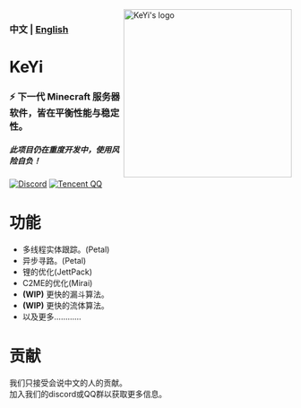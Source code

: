 <img src="https://user-images.githubusercontent.com/83630775/196994084-2c53ac23-f4be-4b90-b6fc-1b0ba65ea1b8.png" alt="KeYi's logo" align="right" width="300">
<div align="left">
  <h3>中文 | <a href="https://github.com/KeYiMC/KeYi/blob/master/README.md">English</a></h3>
  <h1>KeYi</h1>
  <h3>⚡ 下一代 Minecraft 服务器软件，皆在平衡性能与稳定性。</h3>
  <h5>此项目仍在重度开发中，使用风险自负！</h5>

[![Discord](https://img.shields.io/discord/1030133252134027304?color=%235865f2&label=Discord&logo=discord&logoColor=white&style=for-the-badge)](https://discord.gg/Sm2NsY5dpV)
[![Tencent QQ](https://img.shields.io/badge/Tencent%23QQ-%2312B7F5?style=for-the-badge&logo=tencentqq&logoColor=white)](https://jq.qq.com/?_wv=1027&k=i2MG7npf)
</div>

# 功能

- 多线程实体跟踪。(Petal)
- 异步寻路。(Petal)
- 锂的优化(JettPack)
- C2ME的优化(Mirai)
- **(WIP)** 更快的漏斗算法。
- **(WIP)** 更快的流体算法。
- 以及更多…………

# 贡献

我们只接受会说中文的人的贡献。<br>
加入我们的discord或QQ群以获取更多信息。
